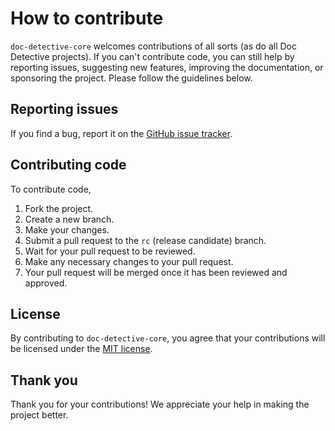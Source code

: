 # How to contribute

`doc-detective-core` welcomes contributions of all sorts (as do all Doc Detective projects). If you can't contribute code, you can still help by reporting issues, suggesting new features, improving the documentation, or sponsoring the project. Please follow the guidelines below.

## Reporting issues

If you find a bug, report it on the [GitHub issue tracker](https://github.com/doc-detective/doc-detective-core/issues).

## Contributing code

To contribute code,

1. Fork the project.
2. Create a new branch.
3. Make your changes.
4. Submit a pull request to the `rc` (release candidate) branch.
5. Wait for your pull request to be reviewed.
6. Make any necessary changes to your pull request.
7. Your pull request will be merged once it has been reviewed and approved.

## License

By contributing to `doc-detective-core`, you agree that your contributions will be licensed under the [MIT license](https://github.com/doc-detective/doc-detective-core/blob/main/LICENCE).

## Thank you

Thank you for your contributions! We appreciate your help in making the project better.
